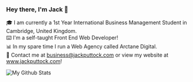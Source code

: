 ### Hey there, I'm Jack 👋

🎓 I am currently a 1st Year International Business Management Student in Cambridge, United Kingdom.
<br>
⌨️ I'm a self-taught Front End Web Developer!
<br>
📊 In my spare time I run a Web Agency called Arctane Digital.
<br>
📧 Contact me at business@jackputtock.com or view my website at www.jackputtock.com!
<p align="left"><img src="https://github-readme-stats.vercel.app/api?username=jackputtockk&show_icons=true&count_private=true&hide=prs,contribs&custom_title=My%20Github%20Stats&theme=vue-dark" alt="My Github Stats" />
